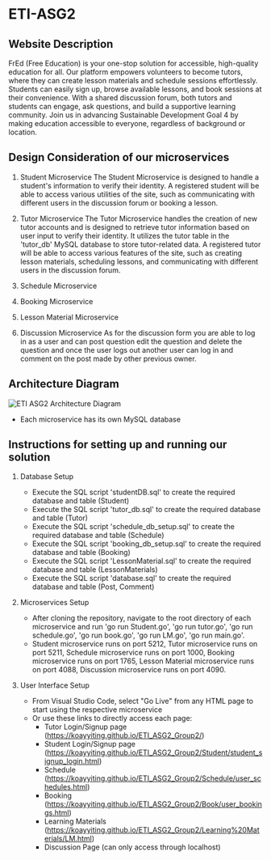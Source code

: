 # ETI-ASG2
## Website Description
FrEd (Free Education) is your one-stop solution for accessible, high-quality education for all. 
Our platform empowers volunteers to become tutors, where they can create lesson materials and schedule sessions effortlessly. 
Students can easily sign up, browse available lessons, and book sessions at their convenience. With a shared discussion forum, 
both tutors and students can engage, ask questions, and build a supportive learning community. Join us in advancing 
Sustainable Development Goal 4 by making education accessible to everyone, regardless of background or location.

## Design Consideration of our microservices
1. Student Microservice
The Student Microservice is designed to handle a student's information to verify their identity.
A registered student will be able to access various utilities of the site,
such as communicating with different users in the discussion forum or booking a lesson.

2. Tutor Microservice
The Tutor Microservice handles the creation of new tutor accounts and is designed to retrieve
tutor information based on user input to verify their identity. It utilizes the tutor table in the
'tutor_db' MySQL database to store tutor-related data. A registered tutor will be able to access various
features of the site, such as creating lesson materials, scheduling lessons, and communicating with different users in the discussion forum.

3. Schedule Microservice

4. Booking Microservice

5. Lesson Material Microservice

6. Discussion Microservice
As for the discussion form you are able to log in as a user and can post question edit the question and
delete the question and once the user logs out another user can log in and comment on the post made by other previous owner.


## Architecture Diagram
![ETI ASG2 Architecture Diagram](https://github.com/koayyiting/ETI_ASG2_Group2/assets/93900155/bc41ca39-34f8-4bd5-8807-3452f053174b)
   - Each microservice has its own MySQL database

## Instructions for setting up and running our solution
1. Database Setup
   - Execute the SQL script 'studentDB.sql' to create the required database and table (Student)
   - Execute the SQL script 'tutor_db.sql' to create the required database and table (Tutor)
   - Execute the SQL script 'schedule_db_setup.sql' to create the required database and table (Schedule)
   - Execute the SQL script 'booking_db_setup.sql' to create the required database and table (Booking)
   - Execute the SQL script 'LessonMaterial.sql' to create the required database and table (LessonMaterials)
   - Execute the SQL script 'database.sql' to create the required database and table (Post, Comment)

2. Microservices Setup
   - After cloning the repository, navigate to the root directory of each microservice and run 'go run Student.go', 'go run tutor.go', 'go run schedule.go', 'go run book.go', 'go run LM.go', 'go run main.go'.
   - Student microservice runs on port 5212, Tutor microservice runs on port 5211, Schedule microservice runs on port 1000, Booking microservice runs on port 1765, Lesson Material microservice runs on port 4088, Discussion microservice runs on port 4090.

3. User Interface Setup
   - From Visual Studio Code, select "Go Live" from any HTML page to start using the respective microservice
   - Or use these links to directly access each page:
     - Tutor Login/Signup page (https://koayyiting.github.io/ETI_ASG2_Group2/)
     - Student Login/Signup page (https://koayyiting.github.io/ETI_ASG2_Group2/Student/student_signup_login.html)
     - Schedule (https://koayyiting.github.io/ETI_ASG2_Group2/Schedule/user_schedules.html)
     - Booking (https://koayyiting.github.io/ETI_ASG2_Group2/Book/user_bookings.html)
     - Learning Materials (https://koayyiting.github.io/ETI_ASG2_Group2/Learning%20Materials/LM.html)
     - Discussion Page (can only access through localhost)
